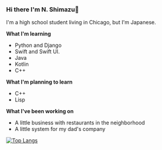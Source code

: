 ### Hi there I'm N. Shimazu👋

I'm a high school student living in Chicago, but I'm Japanese.

**What I'm learning**
 - Python and Django
 - Swift and Swift UI.
 - Java
 - Kotlin
 - C++

**What I'm planning to learn**
 - C++
 - Lisp

**What I've been working on**
 - A little business with restaurants in the neighborhood
 - A little system for my dad's company

[![Top Langs](https://github-readme-stats.vercel.app/api/top-langs/?username=bichanna&layout=compact)](https://github.com/anuraghazra/github-readme-stats&langs_count=10)
